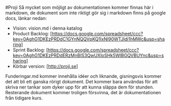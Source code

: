 #Proji
Så mycket som möjligt av dokumentationen kommer finnas här i markdown, de dokument som inte riktigt gör sig i markdown finns på google docs, länkar nedan:
* Vision: vision.md i denna katalog
* Product Backlog: [https://docs.google.com/spreadsheet/ccc?key=0AghG1DKEzPRDdC1GYnNQQVpKQ1lxNl90WTJIdi1hMWc&usp=sharing]
* Sprint Backlog: [https://docs.google.com/spreadsheet/ccc?key=0AghG1DKEzPRDdERzMnBIS3QwUXloSHk5WlBGQVBUYnc&usp=sharing]
* Körbar version: [http://proji.se]

Funderingar.md kommer innehålla idéer och liknande, gisningsvis kommer det att bli ett ganska rörigt dokument. Det kommer bara användas för att skriva ner tankar som dyker upp för att kunna släppa dem för stunden.
Resterande dokument kommer troligen försvinna, det är dokumentationen från tidigare kurs.